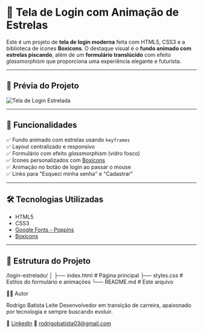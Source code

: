 # 🌌 Tela de Login com Animação de Estrelas

Este é um projeto de **tela de login moderna** feita com HTML5, CSS3 e a biblioteca de ícones **Boxicons**. O destaque visual é o **fundo animado com estrelas piscando**, além de um **formulário translúcido** com efeito *glassmorphism* que proporciona uma experiência elegante e futurista.

---

## 📸 Prévia do Projeto

![Tela de Login Estrelada](https://login-smoky-three.vercel.app)

---

## 🚀 Funcionalidades

✅ Fundo animado com estrelas usando `keyframes`  
✅ Layout centralizado e responsivo  
✅ Formulário com efeito *glassmorphism* (vidro fosco)  
✅ Ícones personalizados com [Boxicons](https://boxicons.com/)  
✅ Animação no botão de login ao passar o mouse  
✅ Links para "Esqueci minha senha" e "Cadastrar"

---

## 🛠️ Tecnologias Utilizadas

- HTML5
- CSS3
- [Google Fonts - Poppins](https://fonts.google.com/specimen/Poppins)
- [Boxicons](https://boxicons.com/)

---

## 📂 Estrutura do Projeto
/login-estrelado/
│
├── index.html # Página principal
├── styles.css # Estilos do formulário e animações
└── README.md # Este arquivo

🧑‍💻 Autor

Rodrigo Batista Leite
Desenvolvedor em transição de carreira, apaixonado por tecnologia e sempre buscando evoluir.

🔗 [LinkedIn](https://www.linkedin.com/in/rodrigo-batista-leite)
📧 rodrigobatista03@gmail.com
